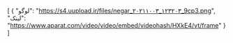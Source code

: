 [ { "لوگو": "https://s4.uupload.ir/files/negar_۲۰۲۱۱۰۰۳_۱۲۳۲۰۳_9cp3.png", "لینک": "https://www.aparat.com/video/video/embed/videohash/HXkE4/vt/frame" } ]
